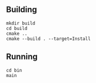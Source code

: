 
## Building

```
mkdir build
cd build
cmake ..
cmake --build . --target=Install
```

## Running

```
cd bin
main
```
